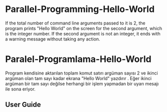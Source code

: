 # Parallel-Programming-Hello-World
If the total number of command line arguments passed to it is 2, the program prints "Hello World" on the screen for the second argument, which is the integer number. If the second argument is not an integer, it ends with a warning message without taking any action.


# Paralel-Programlama-Hello-World
Program kendisine aktarılan toplam komut satırı argüman sayısı 2 ve ikinci argüman olan tam sayı kadar ekrana "Hello World" yazdırır . Eğer ikinci argüman bir tam sayı değilse herhangi bir işlem yapmadan bir uyarı mesajı ile sona eriyor.


## User Guide

